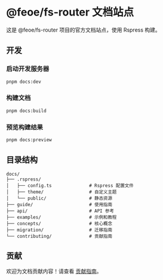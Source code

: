 # @feoe/fs-router 文档站点

这是 @feoe/fs-router 项目的官方文档站点，使用 Rspress 构建。

## 开发

### 启动开发服务器

```bash
pnpm docs:dev
```

### 构建文档

```bash
pnpm docs:build
```

### 预览构建结果

```bash
pnpm docs:preview
```

## 目录结构

```
docs/
├── .rspress/
│   ├── config.ts              # Rspress 配置文件
│   ├── theme/                 # 自定义主题
│   └── public/                # 静态资源
├── guide/                     # 使用指南
├── api/                       # API 参考
├── examples/                  # 示例和教程
├── concepts/                  # 核心概念
├── migration/                 # 迁移指南
└── contributing/              # 贡献指南
```

## 贡献

欢迎为文档贡献内容！请查看 [贡献指南](./contributing/index.md)。